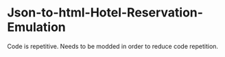 # Json-to-html-Hotel-Reservation-Emulation
Code is repetitive. Needs to be modded in order to reduce code repetition.
